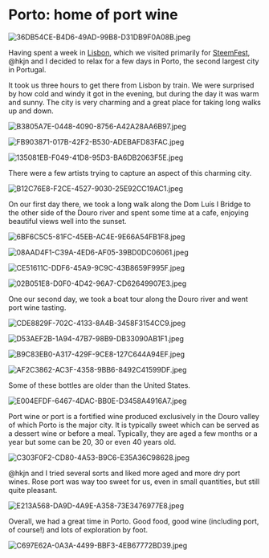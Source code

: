 # Porto: home of port wine

![36DB54CE-B4D6-49AD-99B8-D31DB9F0A08B.jpeg](https://steemitimages.com/DQma8ADWBba3xGzRciMACXwYoCKkuFKiLfmw6MUosVj1QCB/36DB54CE-B4D6-49AD-99B8-D31DB9F0A08B.jpeg)

Having spent a week in [Lisbon](https://steemit.com/travel/@arunaelentari/lisbon-san-francisco-s-older-sister), which we visited primarily for [SteemFest](https://steemit.com/steemfest/@arunaelentari/steemfest-in-lisbon-a-crazy-five-day-long-party), @hkjn and I decided to relax for a few days in Porto, the second largest city in Portugal. 

It took us three hours to get there from Lisbon by train. We were surprised by how cold and windy it got in the evening, but during the day it was warm and sunny. The city is very charming and a great place for taking long walks up and down. 

![B3805A7E-0448-4090-8756-A42A28AA6B97.jpeg](https://steemitimages.com/DQmWU3qGhq7XDeH9BJNo7nbKwVkQEMgDvfo1nG5sdddk3da/B3805A7E-0448-4090-8756-A42A28AA6B97.jpeg)

![FB903871-017B-42F2-B530-ADEBAFD83FAC.jpeg](https://steemitimages.com/DQmcmfWfQq8kswhSLxNkpgFBuX9Y7CRdS6HHrhz5Yztz1im/FB903871-017B-42F2-B530-ADEBAFD83FAC.jpeg)

![135081EB-F049-41D8-95D3-BA6DB2063F5E.jpeg](https://steemitimages.com/DQmcsUzTyRXQehrrSTHR3thCGGJXsiSiLRRt1eKjcN5tx5w/135081EB-F049-41D8-95D3-BA6DB2063F5E.jpeg)

There were a few artists trying to capture an aspect of this charming city.

![B12C76E8-F2CE-4527-9030-25E92CC19AC1.jpeg](https://steemitimages.com/DQmVFEsfjCiE7Ebd76V6raEyMygGvVBoLJtFzrxMsQs65bW/B12C76E8-F2CE-4527-9030-25E92CC19AC1.jpeg)

On our first day there, we took a long walk along the Dom Luís I Bridge to the other side of the Douro river and spent some time at a cafe, enjoying beautiful views well into the sunset.

![6BF6C5C5-81FC-45EB-AC4E-9E66A54FB1F8.jpeg](https://steemitimages.com/DQmXtTNcEtgXo6oA8yB5gcQ5be69DvLDJTB4TD86NS6MMts/6BF6C5C5-81FC-45EB-AC4E-9E66A54FB1F8.jpeg)

![08AAD4F1-C39A-4ED6-AF05-39BD0DC06061.jpeg](https://steemitimages.com/DQmSftNmFqtcVv8VvbqKaWUReT8i3tCsG6fqpNinxL3faVs/08AAD4F1-C39A-4ED6-AF05-39BD0DC06061.jpeg)

![CE51611C-DDF6-45A9-9C9C-43B8659F995F.jpeg](https://steemitimages.com/DQmbs9RRPRxDs4pjJybM1R4oARd6L95hdzf3HzZg2G1VTnr/CE51611C-DDF6-45A9-9C9C-43B8659F995F.jpeg)

![02B051E8-D0F0-4D42-96A7-CD62649907E3.jpeg](https://steemitimages.com/DQmRhK3F5ufpGfVwk5ezMgzYJnDnKMzg3JoGxmy9rpDpSkd/02B051E8-D0F0-4D42-96A7-CD62649907E3.jpeg)

One our second day, we took a boat tour along the Douro river and went port wine tasting. 

![CDE8829F-702C-4133-8A4B-3458F3154CC9.jpeg](https://steemitimages.com/DQmQZ82U2hwnsA1CXpQ1gzmY8PqbgxKKJpsMpMdNZnBUFrk/CDE8829F-702C-4133-8A4B-3458F3154CC9.jpeg)

![D53AEF2B-1A94-47B7-98B9-DB33090AB1F1.jpeg](https://steemitimages.com/DQmaPzL28xFEVoEz3bpJc4RJqEyRyFwRZMsX6bR23nzBETg/D53AEF2B-1A94-47B7-98B9-DB33090AB1F1.jpeg)

![B9C83EB0-A317-429F-9CE8-127C644A94EF.jpeg](https://steemitimages.com/DQmaNSrFGqdHZincd8bLtp9NRXmoSZBiFyzzVKeQuHZhtiN/B9C83EB0-A317-429F-9CE8-127C644A94EF.jpeg)

![AF2C3862-AC3F-4358-9BB6-8492C41599DF.jpeg](https://steemitimages.com/DQmVH4Q8a1NXpwXAdXbaRtC4ScVUwneqdHqeYeaMGX9AX6K/AF2C3862-AC3F-4358-9BB6-8492C41599DF.jpeg)

Some of these bottles are older than the United States.

![E004EFDF-6467-4DAC-BB0E-D3458A4916A7.jpeg](https://steemitimages.com/DQmUPekALUD8XmW8Yb7r9fTRrJNmNxJJdbap3kJ4DHKpMP6/E004EFDF-6467-4DAC-BB0E-D3458A4916A7.jpeg)

Port wine or port is a fortified wine produced exclusively in the Douro valley of which Porto is the major city. It is typically sweet which can be served as a dessert wine or before a meal. Typically, they are aged a few months or a year but some can be 20, 30 or even 40 years old. 

![C303F0F2-CD80-4A53-B9C6-E35A36C98628.jpeg](https://steemitimages.com/DQmP9ed9HTD4r95Mw9ks11b86mrmSvXYbTc8ZqG2emZGXe8/C303F0F2-CD80-4A53-B9C6-E35A36C98628.jpeg)

@hkjn and I tried several sorts and liked more aged and more dry port wines. Rose port was way too sweet for us, even in small quantities, but still quite pleasant. 

![E213A568-DA9D-4A9E-A358-73E3476977E8.jpeg](https://steemitimages.com/DQmV4M3vtmyNwZES1WVYvxWJrWXzYG3Nt8We3rEnhJFMdRd/E213A568-DA9D-4A9E-A358-73E3476977E8.jpeg)

Overall, we had a great time in Porto. Good food, good wine (including port, of course!) and lots of exploration by foot.

![C697E62A-0A3A-4499-BBF3-4EB67772BD39.jpeg](https://steemitimages.com/DQmRzbo4jbGpruyoD7iM7qbgk5xKcBFBZ69q1vkjANbuMjK/C697E62A-0A3A-4499-BBF3-4EB67772BD39.jpeg)




